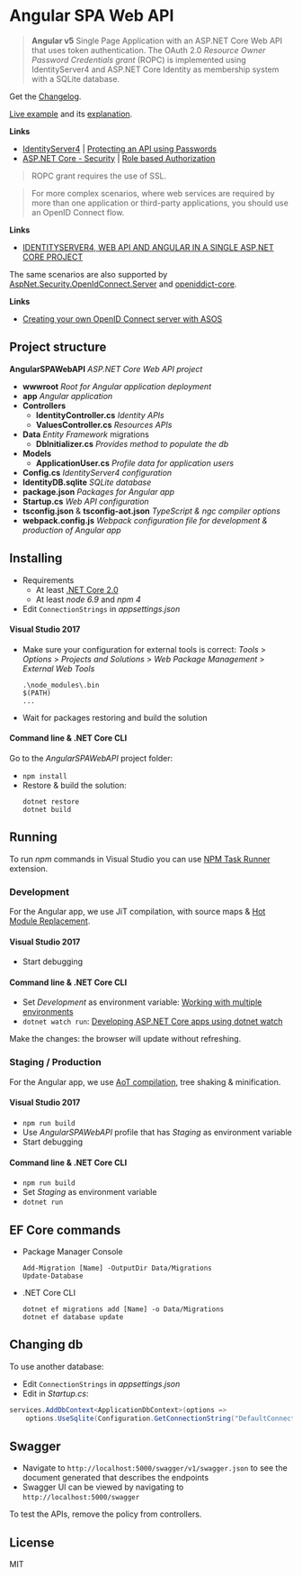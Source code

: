 # Angular SPA Web API

> **Angular v5** Single Page Application with an ASP.NET Core Web API that uses token authentication. 
> The OAuth 2.0 _Resource Owner Password Credentials grant_ (ROPC) is implemented using IdentityServer4 
> and ASP.NET Core Identity as membership system with a SQLite database.

Get the [Changelog](https://github.com/robisim74/AngularSPAWebAPI/blob/master/CHANGELOG.md).

[Live example](http://angularspawebapi.azurewebsites.net) and its [explanation](https://github.com/robisim74/AngularSPAWebAPI/blob/master/EXPLANATION.md).

**Links**
- [IdentityServer4](https://identityserver4.readthedocs.io/en/release/) | [Protecting an API using Passwords](https://identityserver4.readthedocs.io/en/release/quickstarts/2_resource_owner_passwords.html)
- [ASP.NET Core - Security](https://docs.microsoft.com/en-us/aspnet/core/security/) | [Role based Authorization](https://docs.microsoft.com/en-us/aspnet/core/security/authorization/roles)

> ROPC grant requires the use of SSL.

> For more complex scenarios, where web services are required by more than one application or third-party applications, 
you should use an OpenID Connect flow.

**Links**
- [IDENTITYSERVER4, WEB API AND ANGULAR IN A SINGLE ASP.NET CORE PROJECT](https://damienbod.com/2016/10/01/identityserver4-webapi-and-angular2-in-a-single-asp-net-core-project/)

The same scenarios are also supported by [AspNet.Security.OpenIdConnect.Server](https://github.com/aspnet-contrib/AspNet.Security.OpenIdConnect.Server) and [openiddict-core](https://github.com/openiddict/openiddict-core).

**Links**
- [Creating your own OpenID Connect server with ASOS](http://kevinchalet.com/2016/07/13/creating-your-own-openid-connect-server-with-asos-introduction/)

## Project structure
**AngularSPAWebAPI** _ASP.NET Core Web API project_
- **wwwroot** _Root for Angular application deployment_
- **app** _Angular application_
- **Controllers**
	- **IdentityController.cs** _Identity APIs_
	- **ValuesController.cs** _Resources APIs_
- **Data** _Entity Framework_ migrations
	- **DbInitializer.cs** _Provides method to populate the db_
- **Models**
	- **ApplicationUser.cs** _Profile data for application users_
- **Config.cs** _IdentityServer4 configuration_
- **IdentityDB.sqlite** _SQLite database_
- **package.json** _Packages for Angular app_
- **Startup.cs** _Web API configuration_
- **tsconfig.json** & **tsconfig-aot.json** _TypeScript & ngc compiler options_
- **webpack.config.js** _Webpack configuration file for development & production of Angular app_

## Installing
- Requirements
	- At least [.NET Core 2.0](https://www.microsoft.com/net/download/core)
	- At least _node 6.9_ and _npm 4_
- Edit `ConnectionStrings` in _appsettings.json_
#### Visual Studio 2017
- Make sure your configuration for external tools is correct:
	_Tools_ > _Options_ > _Projects and Solutions_ > _Web Package Management_ > _External Web Tools_
	```
	.\node_modules\.bin
	$(PATH)
	...
	```
- Wait for packages restoring and build the solution
#### Command line & .NET Core CLI
Go to the _AngularSPAWebAPI_ project folder:
- `npm install`
- Restore & build the solution:
	```Shell
	dotnet restore
	dotnet build
	```

## Running
To run _npm_ commands in Visual Studio you can use [NPM Task Runner](https://marketplace.visualstudio.com/items?itemName=MadsKristensen.NPMTaskRunner) extension.

### Development
For the Angular app, we use JiT compilation, with source maps & [Hot Module Replacement](https://webpack.js.org/concepts/hot-module-replacement/).
#### Visual Studio 2017
- Start debugging
#### Command line & .NET Core CLI
- Set _Development_ as environment variable: [Working with multiple environments](https://docs.microsoft.com/en-us/aspnet/core/fundamentals/environments)
- `dotnet watch run`: [Developing ASP.NET Core apps using dotnet watch](https://docs.microsoft.com/en-us/aspnet/core/tutorials/dotnet-watch)

Make the changes: the browser will update without refreshing.

### Staging / Production
For the Angular app, we use [AoT compilation](https://angular.io/guide/aot-compiler), tree shaking & minification.
#### Visual Studio 2017
- `npm run build`
- Use _AngularSPAWebAPI_ profile that has _Staging_ as environment variable
- Start debugging
#### Command line & .NET Core CLI
- `npm run build`
- Set _Staging_ as environment variable
- `dotnet run`

## EF Core commands
- Package Manager Console
	```Shell
	Add-Migration [Name] -OutputDir Data/Migrations
	Update-Database
	```
- .NET Core CLI
	```Shell
	dotnet ef migrations add [Name] -o Data/Migrations
	dotnet ef database update
	```

## Changing db
To use another database:
- Edit `ConnectionStrings` in _appsettings.json_
- Edit in _Startup.cs_:
```C#
services.AddDbContext<ApplicationDbContext>(options =>
    options.UseSqlite(Configuration.GetConnectionString("DefaultConnection")));
```

## Swagger
- Navigate to `http://localhost:5000/swagger/v1/swagger.json` to see the document generated that describes the endpoints
- Swagger UI can be viewed by navigating to `http://localhost:5000/swagger`

To test the APIs, remove the policy from controllers.

## License
MIT
